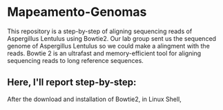 # Mapeamento-Genomas
This repository is a step-by-step of aligning sequencing reads of Aspergillus Lentulus using Bowtie2.
Our lab group sent us the sequenced genome of Aspergillus Lentulus so we could make a alingment with the reads.
Bowtie 2 is an ultrafast and memory-efficient tool for aligning sequencing reads to long reference sequences.
## Here, I'll report step-by-step:
After the download and installation of Bowtie2, in Linux Shell, 
